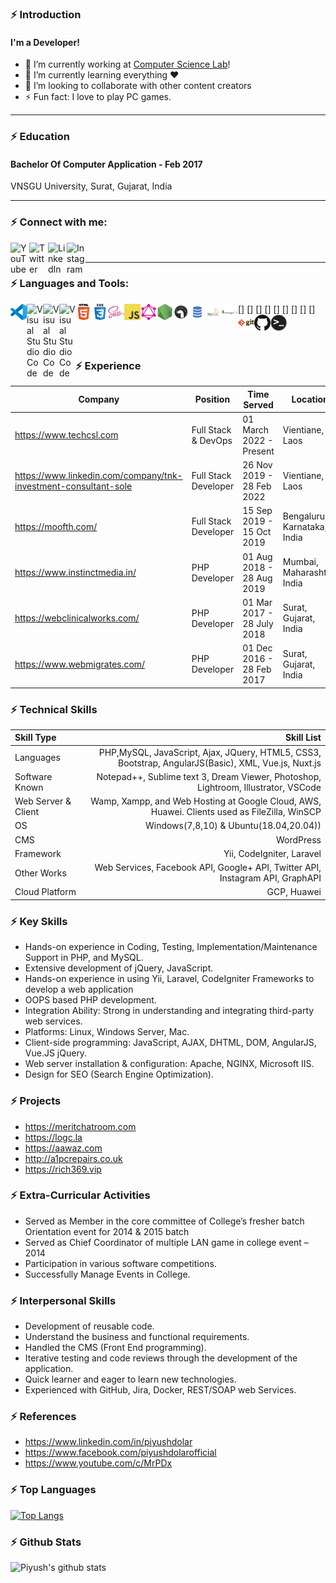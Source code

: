 ### :zap: Introduction

#### I'm a Developer!
-   🔭 I’m currently working at [Computer Science Lab](https://techcsl.com)!
-   🌱 I’m currently learning everything :heart:
-   👯 I’m looking to collaborate with other content creators
-   ⚡ Fun fact: I love to play PC games.

---

### :zap: Education
#### Bachelor Of Computer Application - Feb 2017
VNSGU University, Surat, Gujarat, India

---

### :zap: Connect with me:
[<img align="left" alt="YouTube" src="https://cdn-icons-png.flaticon.com/512/1384/1384060.png" width="30px" />](https://www.youtube.com/c/MrPDx)
[<img align="left" alt="Twitter" src="https://cdn-icons-png.flaticon.com/512/733/733579.png" width="30px" />](https://twitter.com/piyush_dolar)
[<img align="left" alt="LinkedIn" src="https://cdn-icons-png.flaticon.com/512/3536/3536505.png" width="30px" />](https://www.linkedin.com/in/piyushdolar)
[<img align="left" alt="Instagram" src="https://cdn-icons-png.flaticon.com/512/1384/1384063.png" width="30px" />](https://www.instagram.com/dolarpiyush)

<br />

---

### :zap: Languages and Tools:
[<img align="left" alt="Visual Studio Code" width="26px" src="https://raw.githubusercontent.com/github/explore/80688e429a7d4ef2fca1e82350fe8e3517d3494d/topics/visual-studio-code/visual-studio-code.png" />]
[<img align="left" alt="Visual Studio Code" width="26px" src="https://avatars3.githubusercontent.com/u/958072?s=200&v=4" />]
[<img align="left" alt="Visual Studio Code" width="26px" src="https://avatars0.githubusercontent.com/u/993323?s=200&v=4" />]
[<img align="left" alt="Visual Studio Code" width="26px" src="https://avatars0.githubusercontent.com/u/44521256?s=200&v=4" />]
[<img align="left" alt="HTML5" width="26px" src="https://raw.githubusercontent.com/github/explore/80688e429a7d4ef2fca1e82350fe8e3517d3494d/topics/html/html.png" />]
[<img align="left" alt="CSS3" width="26px" src="https://raw.githubusercontent.com/github/explore/80688e429a7d4ef2fca1e82350fe8e3517d3494d/topics/css/css.png" />]
[<img align="left" alt="Sass" width="26px" src="https://raw.githubusercontent.com/github/explore/80688e429a7d4ef2fca1e82350fe8e3517d3494d/topics/sass/sass.png" />]
[<img align="left" alt="JavaScript" width="26px" src="https://raw.githubusercontent.com/github/explore/80688e429a7d4ef2fca1e82350fe8e3517d3494d/topics/javascript/javascript.png" />]
[<img align="left" alt="GraphQL" width="26px" src="https://raw.githubusercontent.com/github/explore/80688e429a7d4ef2fca1e82350fe8e3517d3494d/topics/graphql/graphql.png" />]
[<img align="left" alt="Node.js" width="26px" src="https://raw.githubusercontent.com/github/explore/80688e429a7d4ef2fca1e82350fe8e3517d3494d/topics/nodejs/nodejs.png" />](webdevplaylist)
[<img align="left" alt="Deno" width="26px" src="https://raw.githubusercontent.com/github/explore/361e2821e2dea67711cde99c9c40ed357061cf27/topics/deno/deno.png" />](webdevplaylist)
[<img align="left" alt="SQL" width="26px" src="https://raw.githubusercontent.com/github/explore/80688e429a7d4ef2fca1e82350fe8e3517d3494d/topics/sql/sql.png" />](webdevplaylist)
[<img align="left" alt="MySQL" width="26px" src="https://raw.githubusercontent.com/github/explore/80688e429a7d4ef2fca1e82350fe8e3517d3494d/topics/mysql/mysql.png" />](webdevplaylist)
[<img align="left" alt="MongoDB" width="26px" src="https://raw.githubusercontent.com/github/explore/80688e429a7d4ef2fca1e82350fe8e3517d3494d/topics/mongodb/mongodb.png" />](webdevplaylist)
[<img align="left" alt="Git" width="26px" src="https://raw.githubusercontent.com/github/explore/80688e429a7d4ef2fca1e82350fe8e3517d3494d/topics/git/git.png" />](webdevplaylist)
[<img align="left" alt="GitHub" width="26px" src="https://raw.githubusercontent.com/github/explore/78df643247d429f6cc873026c0622819ad797942/topics/github/github.png" />](webdevplaylist)
[<img align="left" alt="Terminal" width="26px" src="https://raw.githubusercontent.com/github/explore/80688e429a7d4ef2fca1e82350fe8e3517d3494d/topics/terminal/terminal.png" />](webdevplaylist)

<br />
<br />

### :zap: Experience
| Company | Position | Time Served | Location  |
| ------- | -------- | ----------- | --------- |
| https://www.techcsl.com  | Full Stack & DevOps | 01 March 2022 - Present | Vientiane, Laos  |
| https://www.linkedin.com/company/tnk-investment-consultant-sole  | Full Stack Developer | 26 Nov 2019 - 28 Feb 2022 | Vientiane, Laos  |
| https://moofth.com/ | Full Stack Developer | 15 Sep 2019 - 15 Oct 2019  | Bengaluru, Karnataka, India |
| https://www.instinctmedia.in/ | PHP Developer | 01 Aug 2018 - 28 Aug 2019  | Mumbai, Maharashtra, India |
| https://webclinicalworks.com/ | PHP Developer | 01 Mar 2017 - 28 July 2018 | Surat, Gujarat, India |
| https://www.webmigrates.com/ | PHP Developer | 01 Dec 2016 - 28 Feb 2017  | Surat, Gujarat, India |

### :zap: Technical Skills
| Skill Type          |                                                                                          Skill List |
| :------------------- | --------------------------------------------------------------------------------------------------: |
| Languages           | PHP,MySQL, JavaScript, Ajax, JQuery, HTML5, CSS3, Bootstrap, AngularJS(Basic), XML, Vue.js, Nuxt.js |
| Software Known      |                  Notepad++, Sublime text 3, Dream Viewer, Photoshop, Lightroom, Illustrator, VSCode |
| Web Server & Client |        Wamp, Xampp, and Web Hosting at Google Cloud, AWS, Huawei. Clients used as FileZilla, WinSCP |
| OS                  |                                                              Windows(7,8,10) & Ubuntu(18.04,20.04)) |
| CMS                 |                                                                                           WordPress |
| Framework           |                                                                           Yii, CodeIgniter, Laravel |
| Other Works         |                       Web Services, Facebook API, Google+ API, Twitter API, Instagram API, GraphAPI |
| Cloud Platform | GCP, Huawei |

### :zap: Key Skills
-   Hands-on experience in Coding, Testing, Implementation/Maintenance Support in
    PHP, and MySQL.
-   Extensive development of jQuery, JavaScript.
-   Hands-on experience in using Yii, Laravel, CodeIgniter Frameworks to develop a web
    application
-   OOPS based PHP development.
-   Integration Ability: Strong in understanding and integrating third-party web services.
-   Platforms: Linux, Windows Server, Mac.
-   Client-side programming: JavaScript, AJAX, DHTML, DOM, AngularJS, Vue.JS
    jQuery.
-   Web server installation & configuration: Apache, NGINX, Microsoft IIS.
-   Design for SEO (Search Engine Optimization).

### :zap: Projects
-   https://meritchatroom.com
-   https://logc.la
-   https://aawaz.com
-   http://a1pcrepairs.co.uk
-   https://rich369.vip

### :zap: Extra-Curricular Activities
-   Served as Member in the core committee of College’s fresher batch Orientation event
    for 2014 & 2015 batch
-   Served as Chief Coordinator of multiple LAN game in college event – 2014
-   Participation in various software competitions.
-   Successfully Manage Events in College.

### :zap: Interpersonal Skills
-   Development of reusable code.
-   Understand the business and functional requirements.
-   Handled the CMS (Front End programming).
-   Iterative testing and code reviews through the development of the application.
-   Quick learner and eager to learn new technologies.
-   Experienced with GitHub, Jira, Docker, REST/SOAP web Services.

### :zap: References
-   https://www.linkedin.com/in/piyushdolar
-   https://www.facebook.com/piyushdolarofficial
-   https://www.youtube.com/c/MrPDx

### :zap: Top Languages
[![Top Langs](https://github-readme-stats.vercel.app/api/top-langs/?username=piyushdolar)](https://github.com/piyushdolar/github-readme-stats)

### :zap: Github Stats
![Piyush's github stats](https://github-readme-stats.vercel.app/api?username=piyushdolar&show_icons=true&theme=radical)

